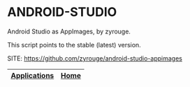 # ANDROID-STUDIO

 Android Studio as AppImages, by zyrouge.
 
 This script points to the stable (latest) version.

 SITE: https://github.com/zyrouge/android-studio-appimages

 | [Applications](https://portable-linux-apps.github.io/apps.html) | [Home](https://portable-linux-apps.github.io)
 | --- | --- |
